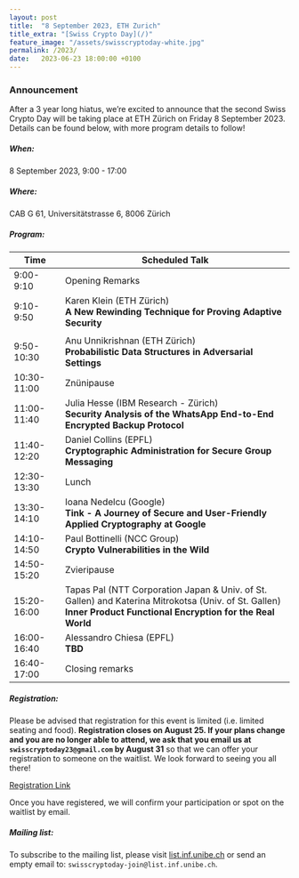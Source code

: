 ```yaml
---
layout: post
title:  "8 September 2023, ETH Zurich"
title_extra: "[Swiss Crypto Day](/)"
feature_image: "/assets/swisscryptoday-white.jpg"
permalink: /2023/
date:   2023-06-23 18:00:00 +0100
---
```



### Announcement

After a 3 year long hiatus, we’re excited to announce that the second Swiss Crypto Day will be taking place at ETH Zürich on Friday 8 September 2023. Details can be found below, with more program details to follow! 

##### When: 
8 September 2023, 9:00 - 17:00
 
##### Where: 
CAB G 61, Universitätstrasse 6, 8006 Zürich
  

##### Program:

| Time        | Scheduled Talk              |
|-------------|-----------------------------|
| 9:00-9:10   | Opening Remarks             | 
| 9:10-9:50   | Karen Klein (ETH Zürich) <br> <b>A New Rewinding Technique for Proving Adaptive Security</b>   |
| | |
| 9:50-10:30  | Anu Unnikrishnan (ETH Zürich)<br> <b>Probabilistic Data Structures in Adversarial Settings </b>|
| 10:30-11:00 | Znünipause                  |
| 11:00-11:40 | Julia Hesse (IBM Research - Zürich) <br> <b>Security Analysis of the WhatsApp End-to-End Encrypted Backup Protocol</b>|
| 11:40-12:20 | Daniel Collins (EPFL) <br> <b>Cryptographic Administration for Secure Group Messaging</b> |
| 12:30-13:30 | Lunch                       |
| 13:30-14:10 | Ioana Nedelcu (Google) <br> <b>Tink - A Journey of Secure and User-Friendly Applied Cryptography at Google</b>   |
| 14:10-14:50 | Paul Bottinelli (NCC Group) <br> <b> Crypto Vulnerabilities in the Wild</b>       |
| 14:50-15:20 | Zvieripause                 |
| 15:20-16:00 | Tapas Pal (NTT Corporation Japan & Univ. of St. Gallen) and Katerina Mitrokotsa (Univ. of St. Gallen) <br>  <b>Inner Product Functional Encryption for the Real World</b>|
| 16:00-16:40 | Alessandro Chiesa (EPFL) <br> <b>TBD</b>  |
| 16:40-17:00 | Closing remarks             |


##### Registration: 

Please be advised that registration for this event is limited (i.e. limited seating and food). <b>Registration closes on August 25. If your plans change and you are no longer able to attend, we ask that you email us at `swisscryptoday23@gmail.com` by August 31</b> so that we can offer your registration to someone on the waitlist. We look forward to seeing you all there!

[Registration Link](https://forms.gle/jxq9RizniwxsyXR16)

Once you have registered, we will confirm your participation or spot on the waitlist by email.

##### Mailing list:

To subscribe to the mailing list, please visit [list.inf.unibe.ch](https://list.inf.unibe.ch/postorius/lists/swisscryptoday.list.inf.unibe.ch/) or send an empty email to: `swisscryptoday-join@list.inf.unibe.ch`.
